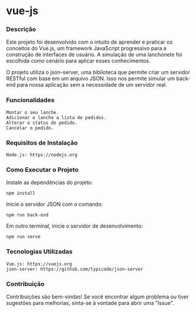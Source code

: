 # vue-js

### Descrição

Este projeto foi desenvolvido com o intuito de aprender e praticar os conceitos do Vue.js, um framework JavaScript progressivo para a construção de interfaces de usuário. A simulação de uma lanchonete foi escolhida como cenário para aplicar esses conhecimentos.

O projeto utiliza o json-server, uma biblioteca que permite criar um servidor RESTful com base em um arquivo JSON. Isso nos permite simular um back-end para nossa aplicação sem a necessidade de um servidor real.

### Funcionalidades

    Montar o seu lanche.
    Adicionar o lanche a lista de pedidos.
    Alterar o status do pedido.
    Cancelar o pedido.

### Requisitos de Instalação

    Node.js: https://nodejs.org

### Como Executar o Projeto

Instale as dependências do projeto:
```
npm install
```
Inicie o servidor JSON com o comando:
```
npm run back-end
```
Em outro terminal, inicie o servidor de desenvolvimento:
```
npm run serve
```
### Tecnologias Utilizadas

    Vue.js: https://vuejs.org
    json-server: https://github.com/typicode/json-server

### Contribuição

Contribuições são bem-vindas! Se você encontrar algum problema ou tiver sugestões para melhorias, sinta-se à vontade para abrir uma "Issue".
